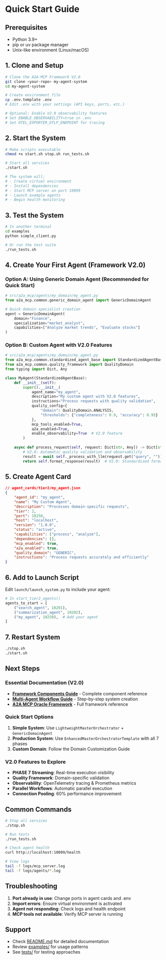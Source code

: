 # Quick Start Guide

## Prerequisites
- Python 3.9+
- pip or uv package manager
- Unix-like environment (Linux/macOS)

## 1. Clone and Setup

```bash
# Clone the A2A-MCP Framework V2.0
git clone <your-repo> my-agent-system
cd my-agent-system

# Create environment file
cp .env.template .env
# Edit .env with your settings (API keys, ports, etc.)

# Optional: Enable V2.0 observability features
# Set ENABLE_OBSERVABILITY=true in .env
# Set OTEL_EXPORTER_OTLP_ENDPOINT for tracing
```

## 2. Start the System

```bash
# Make scripts executable
chmod +x start.sh stop.sh run_tests.sh

# Start all services
./start.sh

# The system will:
# - Create virtual environment
# - Install dependencies
# - Start MCP server on port 10099
# - Launch example agents
# - Begin health monitoring
```

## 3. Test the System

```bash
# In another terminal
cd examples
python simple_client.py

# Or run the test suite
./run_tests.sh
```

## 4. Create Your First Agent (Framework V2.0)

### Option A: Using Generic Domain Agent (Recommended for Quick Start)
```python
# src/a2a_mcp/agents/my_domain/my_agent.py
from a2a_mcp.common.generic_domain_agent import GenericDomainAgent

# Quick domain specialist creation
agent = GenericDomainAgent(
    domain="Finance",
    specialization="market_analyst",
    capabilities=["Analyze market trends", "Evaluate stocks"]
)
```

### Option B: Custom Agent with V2.0 Features
```python
# src/a2a_mcp/agents/my_domain/my_agent.py
from a2a_mcp.common.standardized_agent_base import StandardizedAgentBase
from a2a_mcp.common.quality_framework import QualityDomain
from typing import Dict, Any

class MyAgent(StandardizedAgentBase):
    def __init__(self):
        super().__init__(
            agent_name="my_agent",
            description="My custom agent with V2.0 features",
            instructions="Process requests with quality validation",
            quality_config={
                "domain": QualityDomain.ANALYSIS,
                "thresholds": {"completeness": 0.9, "accuracy": 0.95}
            },
            mcp_tools_enabled=True,
            a2a_enabled=True,
            enable_observability=True  # V2.0 feature
        )
    
    async def process_request(self, request: Dict[str, Any]) -> Dict[str, Any]:
        # V2.0: Automatic quality validation and observability
        result = await self._process_with_llm(request.get("query", ""))
        return self.format_response(result)  # V2.0: Standardized formatting
```

## 5. Create Agent Card

```json
// agent_cards/tier2/my_agent.json
{
    "agent_id": "my_agent",
    "name": "My Custom Agent",
    "description": "Processes domain-specific requests",
    "tier": 2,
    "port": 10250,
    "host": "localhost",
    "version": "1.0.0",
    "status": "active",
    "capabilities": ["process", "analyze"],
    "dependencies": [],
    "mcp_enabled": true,
    "a2a_enabled": true,
    "quality_domain": "GENERIC",
    "instructions": "Process requests accurately and efficiently"
}
```

## 6. Add to Launch Script

Edit `launch/launch_system.py` to include your agent:

```python
# In start_tier2_agents()
agents_to_start = [
    ("search_agent", 10201),
    ("summarization_agent", 10202),
    ("my_agent", 10250),  # Add your agent
]
```

## 7. Restart System

```bash
./stop.sh
./start.sh
```

## Next Steps

### Essential Documentation (V2.0)
- **[Framework Components Guide](docs/FRAMEWORK_COMPONENTS_AND_ORCHESTRATION_GUIDE.md)** - Complete component reference
- **[Multi-Agent Workflow Guide](docs/MULTI_AGENT_WORKFLOW_GUIDE.md)** - Step-by-step system creation
- **[A2A MCP Oracle Framework](docs/A2A_MCP_ORACLE_FRAMEWORK.md)** - Full framework reference

### Quick Start Options
1. **Simple System**: Use `LightweightMasterOrchestrator` + `GenericDomainAgent`
2. **Production System**: Use `EnhancedMasterOrchestratorTemplate` with all 7 phases
3. **Custom Domain**: Follow the Domain Customization Guide

### V2.0 Features to Explore
- **PHASE 7 Streaming**: Real-time execution visibility
- **Quality Framework**: Domain-specific validation
- **Observability**: OpenTelemetry tracing & Prometheus metrics
- **Parallel Workflows**: Automatic parallel execution
- **Connection Pooling**: 60% performance improvement

## Common Commands

```bash
# Stop all services
./stop.sh

# Run tests
./run_tests.sh

# Check agent health
curl http://localhost:10099/health

# View logs
tail -f logs/mcp_server.log
tail -f logs/agents/*.log
```

## Troubleshooting

1. **Port already in use**: Change ports in agent cards and .env
2. **Import errors**: Ensure virtual environment is activated
3. **Agent not responding**: Check logs and health endpoint
4. **MCP tools not available**: Verify MCP server is running

## Support

- Check [README.md](README.md) for detailed documentation
- Review [examples/](examples/) for usage patterns
- See [tests/](tests/) for testing approaches